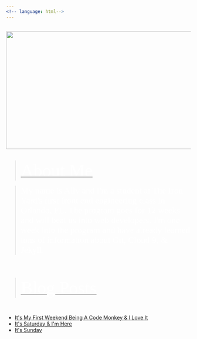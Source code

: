 ```yaml
---
<!-- language: html-->
---
```

<html>
<br>
<center><a href="http://www.twitter.com/allyhinton"><img src="https://xx-nova-xx_github_io-c9-xxnovaxx.c9.io//images/NovaBlogHeaderImageCustomized.jpg" width="1200" height="321"></a></center>
<body background="http://xx-nova-xx_github_io-c9-xxnovaxx.c9.io/images/black-gradient-background.jpg">
</body>

<br>

<blockquote><u><font size ="14" color="white" face="Graphite STD">About Me</font></u></blockquote>


<blockquote><font size="5" color="white" face="Graphite STD">My name is Ally and I'm a student at The Iron Yard's first front end engineering class in Orlando, FL. The program goes for 12 weeks and will beat us into web developers. I'm one week into the program and have already learned tons of information about Git, Cloud 9, & Jekyll.</font></blockquote>
<br>
<br>
<blockquote><u><font size="14" color="white" face="Graphite STD">Blog Posts</font></blockquote>
<br>
</html>

  <ul>
  <li><a href="/2014/09/27/FifthDayAtTheYard.html">It's My First Weekend Being A Code Monkey & I Love It</a></li>
  <li><a href="/2014/09/28/SixthDayAtTheYard.html">It's Saturday & I'm Here</a></li>
  <li><a href="/2014/09/28/SixthDayAtTheYard.html">It's Sunday</a></li>
  </ul>

 
